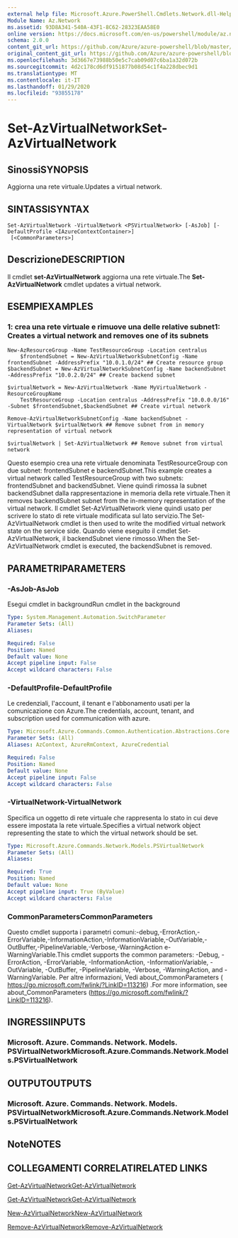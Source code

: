 ```yaml
---
external help file: Microsoft.Azure.PowerShell.Cmdlets.Network.dll-Help.xml
Module Name: Az.Network
ms.assetid: 93D8A341-540A-43F1-8C62-28323EAA58E0
online version: https://docs.microsoft.com/en-us/powershell/module/az.network/set-azvirtualnetwork
schema: 2.0.0
content_git_url: https://github.com/Azure/azure-powershell/blob/master/src/Network/Network/help/Set-AzVirtualNetwork.md
original_content_git_url: https://github.com/Azure/azure-powershell/blob/master/src/Network/Network/help/Set-AzVirtualNetwork.md
ms.openlocfilehash: 3d3667e73988b50e5c7cab09d07c6ba1a32d072b
ms.sourcegitcommit: 4d2c178cd6df9151877b08d54c1f4a228dbec9d1
ms.translationtype: MT
ms.contentlocale: it-IT
ms.lasthandoff: 01/29/2020
ms.locfileid: "93855178"
---
```

# <span data-ttu-id="33a3a-101">Set-AzVirtualNetwork</span><span class="sxs-lookup"><span data-stu-id="33a3a-101">Set-AzVirtualNetwork</span></span>

## <span data-ttu-id="33a3a-102">Sinossi</span><span class="sxs-lookup"><span data-stu-id="33a3a-102">SYNOPSIS</span></span>
<span data-ttu-id="33a3a-103">Aggiorna una rete virtuale.</span><span class="sxs-lookup"><span data-stu-id="33a3a-103">Updates a virtual network.</span></span>

## <span data-ttu-id="33a3a-104">SINTASSI</span><span class="sxs-lookup"><span data-stu-id="33a3a-104">SYNTAX</span></span>

```
Set-AzVirtualNetwork -VirtualNetwork <PSVirtualNetwork> [-AsJob] [-DefaultProfile <IAzureContextContainer>]
 [<CommonParameters>]
```

## <span data-ttu-id="33a3a-105">Descrizione</span><span class="sxs-lookup"><span data-stu-id="33a3a-105">DESCRIPTION</span></span>
<span data-ttu-id="33a3a-106">Il cmdlet **set-AzVirtualNetwork** aggiorna una rete virtuale.</span><span class="sxs-lookup"><span data-stu-id="33a3a-106">The **Set-AzVirtualNetwork** cmdlet updates a virtual network.</span></span>

## <span data-ttu-id="33a3a-107">ESEMPI</span><span class="sxs-lookup"><span data-stu-id="33a3a-107">EXAMPLES</span></span>

### <span data-ttu-id="33a3a-108">1: crea una rete virtuale e rimuove una delle relative subnet</span><span class="sxs-lookup"><span data-stu-id="33a3a-108">1: Creates a virtual network and removes one of its subnets</span></span>
```
New-AzResourceGroup -Name TestResourceGroup -Location centralus
    $frontendSubnet = New-AzVirtualNetworkSubnetConfig -Name frontendSubnet -AddressPrefix "10.0.1.0/24" ## Create resource group
$backendSubnet = New-AzVirtualNetworkSubnetConfig -Name backendSubnet -AddressPrefix "10.0.2.0/24" ## Create backend subnet

$virtualNetwork = New-AzVirtualNetwork -Name MyVirtualNetwork -ResourceGroupName 
    TestResourceGroup -Location centralus -AddressPrefix "10.0.0.0/16" -Subnet $frontendSubnet,$backendSubnet ## Create virtual network

Remove-AzVirtualNetworkSubnetConfig -Name backendSubnet -VirtualNetwork $virtualNetwork ## Remove subnet from in memory representation of virtual network

$virtualNetwork | Set-AzVirtualNetwork ## Remove subnet from virtual network
```

<span data-ttu-id="33a3a-109">Questo esempio crea una rete virtuale denominata TestResourceGroup con due subnet: frontendSubnet e backendSubnet.</span><span class="sxs-lookup"><span data-stu-id="33a3a-109">This example creates a virtual network called TestResourceGroup with two subnets: frontendSubnet and backendSubnet.</span></span> <span data-ttu-id="33a3a-110">Viene quindi rimossa la subnet backendSubnet dalla rappresentazione in memoria della rete virtuale.</span><span class="sxs-lookup"><span data-stu-id="33a3a-110">Then it removes backendSubnet subnet from the in-memory representation of the virtual network.</span></span> <span data-ttu-id="33a3a-111">Il cmdlet Set-AzVirtualNetwork viene quindi usato per scrivere lo stato di rete virtuale modificata sul lato servizio.</span><span class="sxs-lookup"><span data-stu-id="33a3a-111">The Set-AzVirtualNetwork cmdlet is then used to write the modified virtual network state on the service side.</span></span> <span data-ttu-id="33a3a-112">Quando viene eseguito il cmdlet Set-AzVirtualNetwork, il backendSubnet viene rimosso.</span><span class="sxs-lookup"><span data-stu-id="33a3a-112">When the Set-AzVirtualNetwork cmdlet is executed, the backendSubnet is removed.</span></span>

## <span data-ttu-id="33a3a-113">PARAMETRI</span><span class="sxs-lookup"><span data-stu-id="33a3a-113">PARAMETERS</span></span>

### <span data-ttu-id="33a3a-114">-AsJob</span><span class="sxs-lookup"><span data-stu-id="33a3a-114">-AsJob</span></span>
<span data-ttu-id="33a3a-115">Esegui cmdlet in background</span><span class="sxs-lookup"><span data-stu-id="33a3a-115">Run cmdlet in the background</span></span>

```yaml
Type: System.Management.Automation.SwitchParameter
Parameter Sets: (All)
Aliases:

Required: False
Position: Named
Default value: None
Accept pipeline input: False
Accept wildcard characters: False
```

### <span data-ttu-id="33a3a-116">-DefaultProfile</span><span class="sxs-lookup"><span data-stu-id="33a3a-116">-DefaultProfile</span></span>
<span data-ttu-id="33a3a-117">Le credenziali, l'account, il tenant e l'abbonamento usati per la comunicazione con Azure.</span><span class="sxs-lookup"><span data-stu-id="33a3a-117">The credentials, account, tenant, and subscription used for communication with azure.</span></span>

```yaml
Type: Microsoft.Azure.Commands.Common.Authentication.Abstractions.Core.IAzureContextContainer
Parameter Sets: (All)
Aliases: AzContext, AzureRmContext, AzureCredential

Required: False
Position: Named
Default value: None
Accept pipeline input: False
Accept wildcard characters: False
```

### <span data-ttu-id="33a3a-118">-VirtualNetwork</span><span class="sxs-lookup"><span data-stu-id="33a3a-118">-VirtualNetwork</span></span>
<span data-ttu-id="33a3a-119">Specifica un oggetto di rete virtuale che rappresenta lo stato in cui deve essere impostata la rete virtuale.</span><span class="sxs-lookup"><span data-stu-id="33a3a-119">Specifies a virtual network object representing the state to which the virtual network should be set.</span></span>

```yaml
Type: Microsoft.Azure.Commands.Network.Models.PSVirtualNetwork
Parameter Sets: (All)
Aliases:

Required: True
Position: Named
Default value: None
Accept pipeline input: True (ByValue)
Accept wildcard characters: False
```

### <span data-ttu-id="33a3a-120">CommonParameters</span><span class="sxs-lookup"><span data-stu-id="33a3a-120">CommonParameters</span></span>
<span data-ttu-id="33a3a-121">Questo cmdlet supporta i parametri comuni:-debug,-ErrorAction,-ErrorVariable,-InformationAction,-InformationVariable,-OutVariable,-OutBuffer,-PipelineVariable,-Verbose,-WarningAction e-WarningVariable.</span><span class="sxs-lookup"><span data-stu-id="33a3a-121">This cmdlet supports the common parameters: -Debug, -ErrorAction, -ErrorVariable, -InformationAction, -InformationVariable, -OutVariable, -OutBuffer, -PipelineVariable, -Verbose, -WarningAction, and -WarningVariable.</span></span> <span data-ttu-id="33a3a-122">Per altre informazioni, Vedi about_CommonParameters ( https://go.microsoft.com/fwlink/?LinkID=113216) .</span><span class="sxs-lookup"><span data-stu-id="33a3a-122">For more information, see about_CommonParameters (https://go.microsoft.com/fwlink/?LinkID=113216).</span></span>

## <span data-ttu-id="33a3a-123">INGRESSI</span><span class="sxs-lookup"><span data-stu-id="33a3a-123">INPUTS</span></span>

### <span data-ttu-id="33a3a-124">Microsoft. Azure. Commands. Network. Models. PSVirtualNetwork</span><span class="sxs-lookup"><span data-stu-id="33a3a-124">Microsoft.Azure.Commands.Network.Models.PSVirtualNetwork</span></span>

## <span data-ttu-id="33a3a-125">OUTPUT</span><span class="sxs-lookup"><span data-stu-id="33a3a-125">OUTPUTS</span></span>

### <span data-ttu-id="33a3a-126">Microsoft. Azure. Commands. Network. Models. PSVirtualNetwork</span><span class="sxs-lookup"><span data-stu-id="33a3a-126">Microsoft.Azure.Commands.Network.Models.PSVirtualNetwork</span></span>

## <span data-ttu-id="33a3a-127">Note</span><span class="sxs-lookup"><span data-stu-id="33a3a-127">NOTES</span></span>

## <span data-ttu-id="33a3a-128">COLLEGAMENTI CORRELATI</span><span class="sxs-lookup"><span data-stu-id="33a3a-128">RELATED LINKS</span></span>

[<span data-ttu-id="33a3a-129">Get-AzVirtualNetwork</span><span class="sxs-lookup"><span data-stu-id="33a3a-129">Get-AzVirtualNetwork</span></span>](./Get-AzVirtualNetwork.md)

[<span data-ttu-id="33a3a-130">Get-AzVirtualNetwork</span><span class="sxs-lookup"><span data-stu-id="33a3a-130">Get-AzVirtualNetwork</span></span>](./Get-AzVirtualNetwork.md)

[<span data-ttu-id="33a3a-131">New-AzVirtualNetwork</span><span class="sxs-lookup"><span data-stu-id="33a3a-131">New-AzVirtualNetwork</span></span>](./New-AzVirtualNetwork.md)

[<span data-ttu-id="33a3a-132">Remove-AzVirtualNetwork</span><span class="sxs-lookup"><span data-stu-id="33a3a-132">Remove-AzVirtualNetwork</span></span>](./Remove-AzVirtualNetwork.md)


